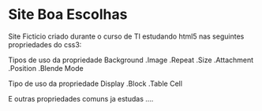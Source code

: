 # Site Boa Escolhas

Site Ficticio criado durante o curso de TI estudando html5 nas seguintes propriedades do css3:

Tipos de uso da propriedade Background
.Image
.Repeat
.Size
.Attachment
.Position
.Blende Mode

Tipo de uso da propriedade Display
.Block
.Table Cell

E outras propriedades comuns ja estudas ....

